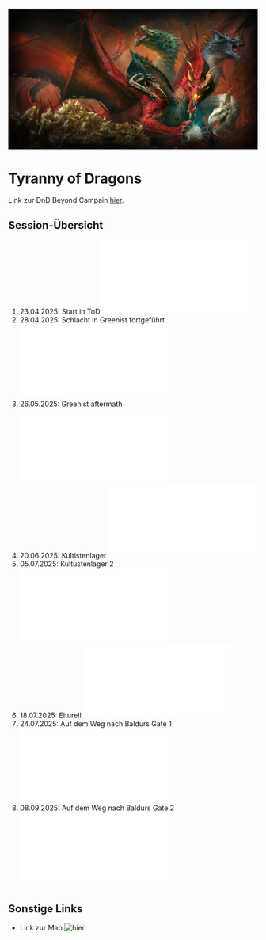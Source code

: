 ![TyrannyOfDragons](Bilder/tod_alduin_1080p.png)

# Tyranny of Dragons

Link zur DnD Beyond Campain [hier](https://www.dndbeyond.com/campaigns/6524535).

## Session-Übersicht

1. 23.04.2025: Start in ToD ![Link](Sessions/01_23-04-25.md)
2. 28.04.2025: Schlacht in Greenist fortgeführt ![Link](Sessions/02_28-04-25.md)
3. 26.05.2025: Greenist aftermath ![Link](Sessions/03_26-05-25.md)
4. 20.06.2025: Kultistenlager ![Link](Sessions/04_20-06-25.md)
5. 05.07.2025: Kultustenlager 2 ![Link](Sessions/05_05-07-25.md)
6. 18.07.2025: Elturell ![Link](Sessions/06_18-07-25.md)
7. 24.07.2025: Auf dem Weg nach Baldurs Gate 1 ![Link](Sessions/07_24-07-25.md)
8. 08.09.2025: Auf dem Weg nach Baldurs Gate 2 ![Link](Sessions/08_08-09-25.md)

## Sonstige Links

- Link zur Map ![hier](https://media.wizards.com/2015/images/dnd/resources/Sword-Coast-Map_HighRes.jpg)
